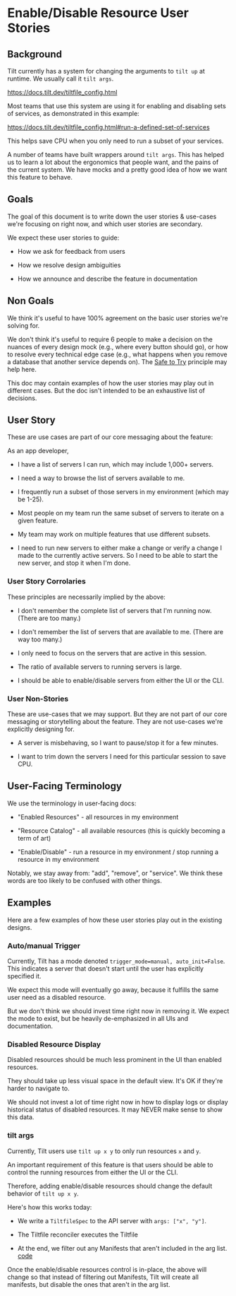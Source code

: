 # Enable/Disable Resource User Stories

## Background

Tilt currently has a system for changing the arguments to `tilt up` at
runtime. We usually call it `tilt args`.

https://docs.tilt.dev/tiltfile_config.html

Most teams that use this system are using it for enabling and disabling sets of
services, as demonstrated in this example:

https://docs.tilt.dev/tiltfile_config.html#run-a-defined-set-of-services

This helps save CPU when you only need to run a subset of your services.

A number of teams have built wrappers around `tilt args`. This has helped us to
learn a lot about the ergonomics that people want, and the pains of the current
system. We have mocks and a pretty good idea of how we want this feature to behave.

## Goals

The goal of this document is to write down the user stories & use-cases we're
focusing on right now, and which user stories are secondary.

We expect these user stories to guide:

- How we ask for feedback from users

- How we resolve design ambiguities

- How we announce and describe the feature in documentation

## Non Goals

We think it's useful to have 100% agreement on the basic user stories we're solving for.

We don't think it's useful to require 6 people to make a decision on the nuances
of every design mock (e.g., where every button should go), or how to resolve
every technical edge case (e.g., what happens when you remove a database that
another service depends on). The [Safe to
Try](https://github.com/tilt-dev/company/tree/master/communications#to-make-hard-things-safe-to-try)
principle may help here.

This doc may contain examples of how the user stories may play out in different 
cases. But the doc isn't intended to be an exhaustive list of decisions.

## User Story

These are use cases are part of our core messaging about the feature:

As an app developer,

- I have a list of servers I can run, which may include 1,000+ servers.

- I need a way to browse the list of servers available to me.

- I frequently run a subset of those servers in my environment (which may be 1-25).

- Most people on my team run the same subset of servers to iterate on a given
  feature. 
  
- My team may work on multiple features that use different subsets.

- I need to run new servers to either make a change or verify a change I made to
  the currently active servers. So I need to be able to start the new server,
  and stop it when I'm done.

### User Story Corrolaries

These principles are necessarily implied by the above:

- I don't remember the complete list of servers that I'm running now. (There are too many.)

- I don't remember the list of servers that are available to me. (There are way too many.)

- I only need to focus on the servers that are active in this session.

- The ratio of available servers to running servers is large.

- I should be able to enable/disable servers from either the UI or the CLI.

### User Non-Stories

These are use-cases that we may support. But they are not part of our core messaging
or storytelling about the feature. They are not use-cases we're explicitly designing for.

- A server is misbehaving, so I want to pause/stop it for a few minutes.

- I want to trim down the servers I need for this particular session to save CPU.

## User-Facing Terminology

We use the terminology in user-facing docs:

- "Enabled Resources" - all resources in my environment

- "Resource Catalog" - all available resources (this is quickly becoming a term of art)

- "Enable/Disable" - run a resource in my environment / stop running a resource in my environment

Notably, we stay away from: "add", "remove", or "service". We think these words are too likely
to be confused with other things.

## Examples

Here are a few examples of how these user stories play out in the existing designs.

### Auto/manual Trigger

Currently, Tilt has a mode denoted `trigger_mode=manual, auto_init=False`. This indicates
a server that doesn't start until the user has explicitly specified it.

We expect this mode will eventually go away, because it fulfills the same user
need as a disabled resource.

But we don't think we should invest time right now in removing it. We expect
the mode to exist, but be heavily de-emphasized in all UIs and documentation.

### Disabled Resource Display

Disabled resources should be much less prominent in the UI than enabled resources.

They should take up less visual space in the default view. It's OK if they're harder to navigate to.

We should not invest a lot of time right now in how to display logs or display
historical status of disabled resources. It may NEVER make sense to show this
data.

### tilt args

Currently, Tilt users use `tilt up x y` to only run resources `x` and `y`.

An important requirement of this feature is that users should be able to control
the running resources from either the UI or the CLI.

Therefore, adding enable/disable resources should change the default behavior of `tilt up x y`.

Here's how this works today:

- We write a `TiltfileSpec` to the API server with `args: ["x", "y"]`.

- The Tiltfile reconciler executes the Tiltfile

- At the end, we filter out any Manifests that aren't included in the arg
  list. [code](https://github.com/tilt-dev/tilt/blob/fe386b5cc967383972bf73f8cbe6514c604100f8/internal/tiltfile/config/resources.go#L48)

Once the enable/disable resources control is in-place, the above will change so
that instead of filtering out Manifests, Tilt will create all manifests, but
disable the ones that aren't in the arg list.

